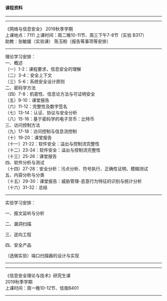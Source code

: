 #### 课程资料
----
----
《网络与信息安全》
2019秋季学期  
上课地点：7111
上课时间：周二晚10-11节、周三下午7-8节（实验 B317）  
助教：张敏媛（实验课）  陈玉盼（报告等事项等安排）    

---
理论学习安排：  
一、概述  
（一）1-2：课程要求，信息安全的理解  
（二）3-4：安全上下文  
（三）5-6：系统安全设计原则  
二、密码学方法  
（四）7-8：机密性、信息论方法与可证明安全  
（五）9-10：课堂报告  
（六）11-12：完整性及数字签名  
（七）13-14：认证、协议与安全分析  
（八）15-16：基于密码学的电子货币：比特币  
三、访问控制方法  
（九）17-18：访问控制与信息流控制  
（十）19-20：课堂报告   
（十一）21-22：软件安全：溢出与控制流完整性  
（十二）23-24：软件安全：溢出与控制流完整性  
（十三）25-26：课堂报告  
四、软件分析与测试  
（十四）27-28：安全分析：污点分析、符号执行、正确性证明、模糊测试  
五、内容分析与分类  
（十五）29-30：课堂报告：威胁管理-恶意行为特征的识别与统计分析  
（十六）31-32：总结  

---

实验学习安排：

一、报文监听与分析

二、漏洞扫描

三、逆向工程

四、安全产品

（选做实验）端口扫描器的设计与实现

----
----
《信息安全理论与技术》研究生课  
2019秋季学期  
上课时间：周一晚10-12节、信南B401  

----


